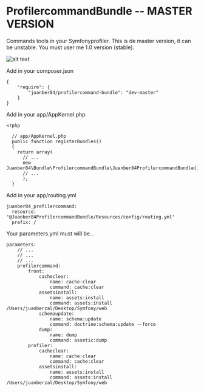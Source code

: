 ProfilercommandBundle -- MASTER VERSION
======================================

Commands tools in your Symfonyprofiler. This is de master version, it can be unstable.
You must user me 1.0 version (stable).

![alt text](http://juanber84.pusku.com/recursos/pantallazo.png "ProfilercommandBundle")

Add in your composer.json

    {
        "require": {
            "juanber84/profilercommand-bundle": "dev-master"
        }
    }

Add in your app/AppKernel.php

    <?php

      // app/AppKernel.php
      public function registerBundles()
      {
        return array(
          // ...
          new Juanber84\Bundle\ProfilercommandBundle\Juanber84ProfilercommandBundle(),
          // ...
          );
      }

Add in your app/routing.yml

    juanber84_profilercommand:
      resource: "@Juanber84ProfilercommandBundle/Resources/config/routing.yml"
      prefix: /

Your parameters.yml must will be...

    parameters:
        // ...
        // ...
        // ...                
        profilercommand:
            front:
                cacheclear: 
                    name: cache:clear
                    command: cache:clear
                assetsinstall: 
                    name: assets:install
                    command: assets:install /Users/juanberzal/Desktop/Symfony/web  
                schemaupdate: 
                    name: schema:update
                    command: doctrine:schema:update --force
                dump: 
                    name: dump
                    command: assetic:dump
            profiler:
                cacheclear: 
                    name: cache:clear
                    command: cache:clear
                assetsinstall: 
                    name: assets:install
                    command: assets:install /Users/juanberzal/Desktop/Symfony/web   
